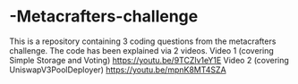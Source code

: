 # -Metacrafters-challenge
This is a repository containing 3 coding questions from the metacrafters challenge. The code has been explained via 2 videos. 
Video 1 (covering Simple Storage and Voting) https://youtu.be/9TCZlv1eY1E 
Video 2 (covering UniswapV3PoolDeployer) https://youtu.be/mpnK8MT4SZA

